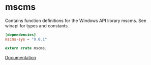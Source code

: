 # mscms #
Contains function definitions for the Windows API library mscms. See winapi for types and constants.

```toml
[dependencies]
mscms-sys = "0.0.1"
```

```rust
extern crate mscms;
```

[Documentation](https://retep998.github.io/doc/mscms/)
